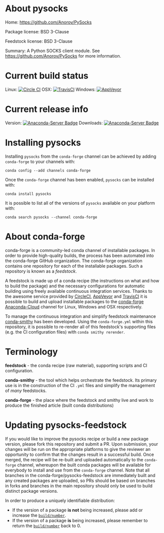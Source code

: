 About pysocks
=============

Home: https://github.com/Anorov/PySocks

Package license: BSD 3-Clause

Feedstock license: BSD 3-Clause

Summary: A Python SOCKS client module. See https://github.com/Anorov/PySocks for more information.



Current build status
====================

Linux: [![Circle CI](https://circleci.com/gh/conda-forge/pysocks-feedstock.svg?style=shield)](https://circleci.com/gh/conda-forge/pysocks-feedstock)
OSX: [![TravisCI](https://travis-ci.org/conda-forge/pysocks-feedstock.svg?branch=master)](https://travis-ci.org/conda-forge/pysocks-feedstock)
Windows: [![AppVeyor](https://ci.appveyor.com/api/projects/status/github/conda-forge/pysocks-feedstock?svg=True)](https://ci.appveyor.com/project/conda-forge/pysocks-feedstock/branch/master)

Current release info
====================
Version: [![Anaconda-Server Badge](https://anaconda.org/conda-forge/pysocks/badges/version.svg)](https://anaconda.org/conda-forge/pysocks)
Downloads: [![Anaconda-Server Badge](https://anaconda.org/conda-forge/pysocks/badges/downloads.svg)](https://anaconda.org/conda-forge/pysocks)

Installing pysocks
==================

Installing `pysocks` from the `conda-forge` channel can be achieved by adding `conda-forge` to your channels with:

```
conda config --add channels conda-forge
```

Once the `conda-forge` channel has been enabled, `pysocks` can be installed with:

```
conda install pysocks
```

It is possible to list all of the versions of `pysocks` available on your platform with:

```
conda search pysocks --channel conda-forge
```


About conda-forge
=================

conda-forge is a community-led conda channel of installable packages.
In order to provide high-quality builds, the process has been automated into the
conda-forge GitHub organization. The conda-forge organization contains one repository
for each of the installable packages. Such a repository is known as a *feedstock*.

A feedstock is made up of a conda recipe (the instructions on what and how to build
the package) and the necessary configurations for automatic building using freely
available continuous integration services. Thanks to the awesome service provided by
[CircleCI](https://circleci.com/), [AppVeyor](http://www.appveyor.com/)
and [TravisCI](https://travis-ci.org/) it is possible to build and upload installable
packages to the [conda-forge](https://anaconda.org/conda-forge)
[Anaconda-Cloud](http://docs.anaconda.org/) channel for Linux, Windows and OSX respectively.

To manage the continuous integration and simplify feedstock maintenance
[conda-smithy](http://github.com/conda-forge/conda-smithy) has been developed.
Using the ``conda-forge.yml`` within this repository, it is possible to re-render all of
this feedstock's supporting files (e.g. the CI configuration files) with ``conda smithy rerender``.


Terminology
===========

**feedstock** - the conda recipe (raw material), supporting scripts and CI configuration.

**conda-smithy** - the tool which helps orchestrate the feedstock.
                   Its primary use is in the construction of the CI ``.yml`` files
                   and simplify the management of *many* feedstocks.

**conda-forge** - the place where the feedstock and smithy live and work to
                  produce the finished article (built conda distributions)


Updating pysocks-feedstock
==========================

If you would like to improve the pysocks recipe or build a new
package version, please fork this repository and submit a PR. Upon submission,
your changes will be run on the appropriate platforms to give the reviewer an
opportunity to confirm that the changes result in a successful build. Once
merged, the recipe will be re-built and uploaded automatically to the
`conda-forge` channel, whereupon the built conda packages will be available for
everybody to install and use from the `conda-forge` channel.
Note that all branches in the conda-forge/pysocks-feedstock are
immediately built and any created packages are uploaded, so PRs should be based
on branches in forks and branches in the main repository should only be used to
build distinct package versions.

In order to produce a uniquely identifiable distribution:
 * If the version of a package **is not** being increased, please add or increase
   the [``build/number``](http://conda.pydata.org/docs/building/meta-yaml.html#build-number-and-string).
 * If the version of a package **is** being increased, please remember to return
   the [``build/number``](http://conda.pydata.org/docs/building/meta-yaml.html#build-number-and-string)
   back to 0.
